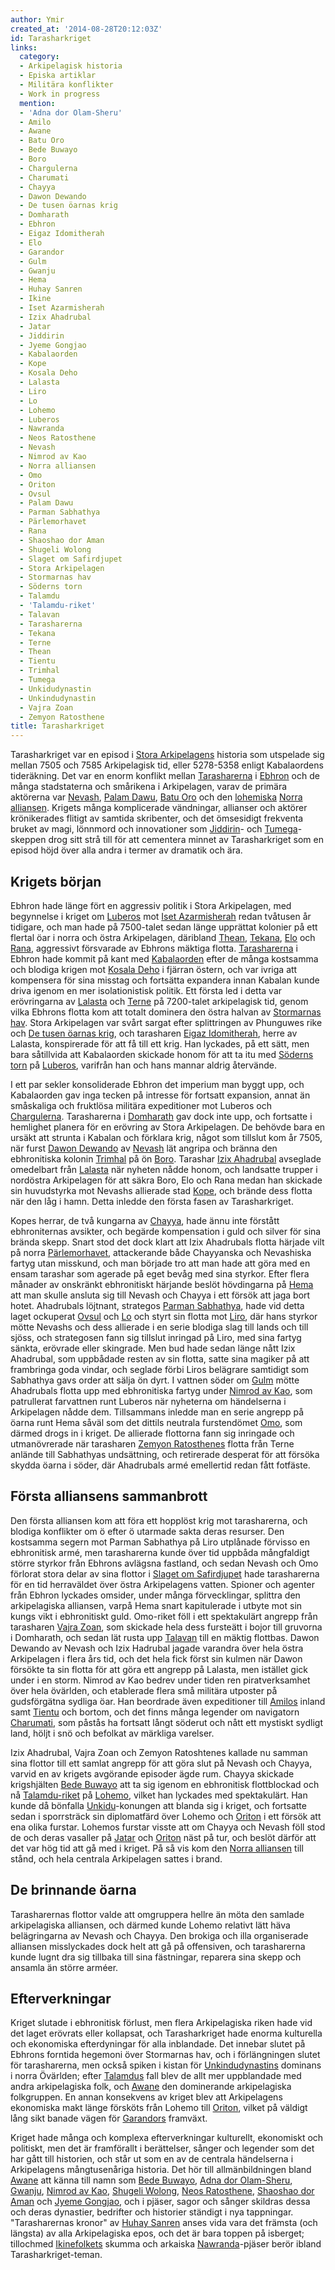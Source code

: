 ```yaml
---
author: Ymir
created_at: '2014-08-28T20:12:03Z'
id: Tarasharkriget
links:
  category:
  - Arkipelagisk historia
  - Episka artiklar
  - Militära konflikter
  - Work in progress
  mention:
  - 'Adna dor Olam-Sheru'
  - Amilo
  - Awane
  - Batu Oro
  - Bede Buwayo
  - Boro
  - Chargulerna
  - Charumati
  - Chayya
  - Dawon Dewando
  - De tusen öarnas krig
  - Domharath
  - Ebhron
  - Eigaz Idomitherah
  - Elo
  - Garandor
  - Gulm
  - Gwanju
  - Hema
  - Huhay Sanren
  - Ikine
  - Iset Azarmisherah
  - Izix Ahadrubal
  - Jatar
  - Jiddirin
  - Jyeme Gongjao
  - Kabalaorden
  - Kope
  - Kosala Deho
  - Lalasta
  - Liro
  - Lo
  - Lohemo
  - Luberos
  - Nawranda
  - Neos Ratosthene
  - Nevash
  - Nimrod av Kao
  - Norra alliansen
  - Omo
  - Oriton
  - Ovsul
  - Palam Dawu
  - Parman Sabhathya
  - Pärlemorhavet
  - Rana
  - Shaoshao dor Aman
  - Shugeli Wolong
  - Slaget om Safirdjupet
  - Stora Arkipelagen
  - Stormarnas hav
  - Söderns torn
  - Talamdu
  - 'Talamdu-riket'
  - Talavan
  - Tarasharerna
  - Tekana
  - Terne
  - Thean
  - Tientu
  - Trimhal
  - Tumega
  - Unkidudynastin
  - Unkindudynastin
  - Vajra Zoan
  - Zemyon Ratosthene
title: Tarasharkriget
---
```


Tarasharkriget var en episod i [Stora Arkipelagens] historia som utspelade sig mellan 7505 och 7585
Arkipelagisk tid, eller 5278-5358 enligt Kabalaordens tideräkning. Det var en enorm konflikt mellan
[Tarasharerna] i [Ebhron] och de många stadstaterna och smårikena i Arkipelagen, varav de primära
aktörerna var [Nevash], [Palam Dawu], [Batu Oro] och den [lohemiska][] [Norra alliansen]. Krigets
många komplicerade vändningar, allianser och aktörer krönikerades flitigt av samtida skribenter, och
det ömsesidigt frekventa bruket av magi, lönnmord och innovationer som [Jiddirin]- och
[Tumega]-skeppen drog sitt strå till för att cementera minnet av Tarasharkriget som en episod höjd
över alla andra i termer av dramatik och ära.

Krigets början
--------------

Ebhron hade länge fört en aggressiv politik i Stora Arkipelagen, med begynnelse i kriget om
[Luberos] mot [Iset Azarmisherah] redan tvåtusen år tidigare, och man hade på 7500-talet sedan länge
upprättat kolonier på ett flertal öar i norra och östra Arkipelagen, däribland [Thean], [Tekana],
[Elo] och [Rana], aggressivt försvarade av Ebhrons mäktiga flotta. [Tarasharerna] i Ebhron hade
kommit på kant med [Kabalaorden] efter de många kostsamma och blodiga krigen mot [Kosala Deho] i
fjärran östern, och var ivriga att kompensera för sina misstag och fortsätta expandera innan Kabalan
kunde driva igenom en mer isolationistisk politik. Ett första led i detta var erövringarna av
[Lalasta] och [Terne] på 7200-talet arkipelagisk tid, genom vilka Ebhrons flotta kom att totalt
dominera den östra halvan av [Stormarnas hav]. Stora Arkipelagen var svårt sargat efter splittringen
av Phunguwes rike och [De tusen öarnas krig], och tarasharen [Eigaz Idomitherah], herre av Lalasta,
konspirerade för att få till ett krig. Han lyckades, på ett sätt, men bara såtillvida att
Kabalaorden skickade honom för att ta itu med [Söderns torn] på [Luberos], varifrån han och hans
mannar aldrig återvände.

I ett par sekler konsoliderade Ebhron det imperium man byggt upp, och Kabalaorden gav inga tecken på
intresse för fortsatt expansion, annat än småskaliga och fruktlösa militära expeditioner mot Luberos
och [Chargulerna]. Tarasharerna i [Domharath] gav dock inte upp, och fortsatte i hemlighet planera
för en erövring av Stora Arkipelagen. De behövde bara en ursäkt att strunta i Kabalan och förklara
krig, något som tillslut kom år 7505, när furst [Dawon Dewando] av [Nevash] lät angripa och bränna
den ebhronitiska kolonin [Trimhal] på ön [Boro]. Tarashar [Izix Ahadrubal] avseglade omedelbart från
[Lalasta] när nyheten nådde honom, och landsatte trupper i nordöstra Arkipelagen för att säkra Boro,
Elo och Rana medan han skickade sin huvudstyrka mot Nevashs allierade stad [Kope], och brände dess
flotta när den låg i hamn. Detta inledde den första fasen av Tarasharkriget.

Kopes herrar, de två kungarna av [Chayya], hade ännu inte förstått ebhroniternas avsikter, och
begärde kompensation i guld och silver för sina brända skepp. Snart stod det dock klart att Izix
Ahadrubals flotta härjade vilt på norra [Pärlemorhavet], attackerande både Chayyanska och Nevashiska
fartyg utan misskund, och man började tro att man hade att göra med en ensam tarashar som agerade på
eget bevåg med sina styrkor. Efter flera månader av onskränkt ebhronitiskt härjande beslöt
hövdingarna på [Hema] att man skulle ansluta sig till Nevash och Chayya i ett försök att jaga bort
hotet. Ahadrubals löjtnant, strategos [Parman Sabhathya], hade vid detta laget ockuperat [Ovsul] och
[Lo] och styrt sin flotta mot [Liro], där hans styrkor mötte Nevashs och dess allierade i en serie
blodiga slag till lands och till sjöss, och strategosen fann sig tillslut inringad på Liro, med sina
fartyg sänkta, erövrade eller skingrade. Men bud hade sedan länge nått Izix Ahadrubal, som uppbådade
resten av sin flotta, satte sina magiker på att frambringa goda vindar, och seglade förbi Liros
belägrare samtidigt som Sabhathya gavs order att sälja ön dyrt. I vattnen söder om [Gulm] mötte
Ahadrubals flotta upp med ebhronitiska fartyg under [Nimrod av Kao], som patrullerat farvattnen runt
Luberos när nyheterna om händelserna i Arkipelagen nådde dem. Tillsammans inledde man en serie
angrepp på öarna runt Hema såväl som det dittils neutrala furstendömet [Omo], som därmed drogs in i
kriget. De allierade flottorna fann sig inringade och utmanövrerade när tarasharen [Zemyon
Ratosthenes] flotta från Terne anlände till Sabhathyas undsättning, och retirerade desperat för att
försöka skydda öarna i söder, där Ahadrubals armé emellertid redan fått fotfäste.

Första alliansens sammanbrott
-----------------------------

Den första alliansen kom att föra ett hopplöst krig mot tarasharerna, och blodiga konflikter om ö
efter ö utarmade sakta deras resurser. Den kostsamma segern mot Parman Sabhathya på Liro utplånade
förvisso en ebhronitisk armé, men tarasharerna kunde över tid uppbåda mångfaldigt större styrkor
från Ebhrons avlägsna fastland, och sedan Nevash och Omo förlorat stora delar av sina flottor i
[Slaget om Safirdjupet] hade tarasharerna för en tid herraväldet över östra Arkipelagens vatten.
Spioner och agenter från Ebhron lyckades omsider, under många förvecklingar, splittra den
arkipelagiska alliansen, varpå Hema snart kapitulerade i utbyte mot sin kungs vikt i ebhronitiskt
guld. Omo-riket föll i ett spektakulärt angrepp från tarasharen [Vajra Zoan], som skickade hela dess
fursteätt i bojor till gruvorna i Domharath, och sedan lät rusta upp [Talavan] till en mäktig
flottbas. Dawon Dewando av Nevash och Izix Hadrubal jagade varandra över hela östra Arkipelagen i
flera års tid, och det hela fick först sin kulmen när Dawon försökte ta sin flotta för att göra ett
angrepp på Lalasta, men istället gick under i en storm. Nimrod av Kao bedrev under tiden ren
piratverksamhet över hela övärlden, och etablerade flera små militära utposter på gudsförgätna
sydliga öar. Han beordrade även expeditioner till [Amilos] inland samt [Tientu] och bortom, och det
finns många legender om navigatorn [Charumati], som påstås ha fortsatt långt söderut och nått ett
mystiskt sydligt land, höljt i snö och befolkat av märkliga varelser.

Izix Ahadrubal, Vajra Zoan och Zemyon Ratoshtenes kallade nu samman sina flottor till ett samlat
angrepp för att göra slut på Nevash och Chayya, varvid en av krigets avgörande episoder ägde rum.
Chayya skickade krigshjälten [Bede Buwayo] att ta sig igenom en ebhronitisk flottblockad och nå
[Talamdu-riket] på [Lohemo][lohemiska], vilket han lyckades med spektakulärt. Han kunde då bönfalla
[Unkidu]-konungen att blanda sig i kriget, och fortsatte sedan i sporrsträck sin diplomatfärd över
Lohemo och [Oriton] i ett försök att ena olika furstar. Lohemos furstar visste att om Chayya och
Nevash föll stod de och deras vasaller på [Jatar] och [Oriton] näst på tur, och beslöt därför att
det var hög tid att gå med i kriget. På så vis kom den [Norra alliansen] till stånd, och hela
centrala Arkipelagen sattes i brand.

De brinnande öarna
------------------

Tarasharernas flottor valde att omgruppera hellre än möta den samlade arkipelagiska alliansen, och
därmed kunde Lohemo relativt lätt häva belägringarna av Nevash och Chayya. Den brokiga och illa
organiserade alliansen misslyckades dock helt att gå på offensiven, och tarasharerna kunde lugnt dra
sig tillbaka till sina fästningar, reparera sina skepp och ansamla än större arméer.

Efterverkningar
---------------

Kriget slutade i ebhronitisk förlust, men flera Arkipelagiska riken hade vid det laget erövrats
eller kollapsat, och Tarasharkriget hade enorma kulturella och ekonomiska efterdyningar för alla
inblandade. Det innebar slutet på Ebhrons forntida hegemoni över Stormarnas hav, och i förlängningen
slutet för tarasharerna, men också spiken i kistan för [Unkindudynastins] dominans i norra Övärlden;
efter [Talamdus] fall blev de allt mer uppblandade med andra arkipelagiska folk, och [Awane] den
dominerande arkipelagiska folkgruppen. En annan konsekvens av kriget blev att Arkipelagens
ekonomiska makt länge försköts från Lohemo till [Oriton], vilket på väldigt lång sikt banade vägen
för [Garandors] framväxt.

Kriget hade många och komplexa efterverkningar kulturellt, ekonomiskt och politiskt, men det är
framförallt i berättelser, sånger och legender som det har gått till historien, och står ut som en
av de centrala händelserna i Arkipelagens mångtusenåriga historia. Det hör till allmänbildningen
bland [Awane] att känna till namn som [Bede Buwayo], [Adna dor Olam-Sheru], [Gwanju], [Nimrod av
Kao], [Shugeli Wolong], [Neos Ratosthene], [Shaoshao dor Aman] och [Jyeme Gongjao], och i pjäser,
sagor och sånger skildras dessa och deras dynastier, bedrifter och historier ständigt i nya
tappningar. "Tarasharernas kronor" av [Huhay Sanren] anses vida vara det främsta (och längsta) av
alla Arkipelagiska epos, och det är bara toppen på isberget; tillochmed [Ikinefolkets] skumma och
arkaiska [Nawranda]-pjäser berör ibland Tarasharkriget-teman.

  [Stora Arkipelagens]: Stora_Arkipelagen
  [Tarasharerna]: Tarasharerna
  [Ebhron]: Ebhron
  [Nevash]: Nevash
  [Palam Dawu]: Palam_Dawu
  [Batu Oro]: Batu_Oro
  [lohemiska]: Lohemo
  [Norra alliansen]: Norra_alliansen
  [Jiddirin]: Jiddirin
  [Tumega]: Tumega
  [Luberos]: Luberos
  [Iset Azarmisherah]: Iset_Azarmisherah
  [Thean]: Thean
  [Tekana]: Tekana
  [Elo]: Elo
  [Rana]: Rana
  [Kabalaorden]: Kabalaorden
  [Kosala Deho]: Kosala_Deho
  [Lalasta]: Lalasta
  [Terne]: Terne
  [Stormarnas hav]: Stormarnas_hav
  [De tusen öarnas krig]: De_tusen_öarnas_krig
  [Eigaz Idomitherah]: Eigaz_Idomitherah
  [Söderns torn]: Söderns_torn
  [Chargulerna]: Chargulerna
  [Domharath]: Domharath
  [Dawon Dewando]: Dawon_Dewando
  [Trimhal]: Trimhal
  [Boro]: Boro
  [Izix Ahadrubal]: Izix_Ahadrubal
  [Kope]: Kope
  [Chayya]: Chayya
  [Pärlemorhavet]: Pärlemorhavet
  [Hema]: Hema
  [Parman Sabhathya]: Parman_Sabhathya
  [Ovsul]: Ovsul
  [Lo]: Lo
  [Liro]: Liro
  [Gulm]: Gulm
  [Nimrod av Kao]: Nimrod_av_Kao
  [Omo]: Omo
  [Zemyon Ratosthenes]: Zemyon_Ratosthene
  [Slaget om Safirdjupet]: Slaget_om_Safirdjupet
  [Vajra Zoan]: Vajra_Zoan
  [Talavan]: Talavan
  [Amilos]: Amilo
  [Tientu]: Tientu
  [Charumati]: Charumati
  [Bede Buwayo]: Bede_Buwayo
  [Talamdu-riket]: Talamdu-riket
  [Unkidu]: Unkidudynastin
  [Oriton]: Oriton
  [Jatar]: Jatar
  [Unkindudynastins]: Unkindudynastin
  [Talamdus]: Talamdu
  [Awane]: Awane
  [Garandors]: Garandor
  [Adna dor Olam-Sheru]: Adna_dor_Olam-Sheru
  [Gwanju]: Gwanju
  [Shugeli Wolong]: Shugeli_Wolong
  [Neos Ratosthene]: Neos_Ratosthene
  [Shaoshao dor Aman]: Shaoshao_dor_Aman
  [Jyeme Gongjao]: Jyeme_Gongjao
  [Huhay Sanren]: Huhay_Sanren
  [Ikinefolkets]: Ikine
  [Nawranda]: Nawranda